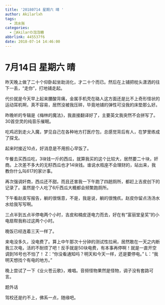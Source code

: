 ```yaml
---
title: '20180714 星期六 晴 '
author: Akilarlxh
tags:
  - 流水账
categories:
  - 🍬Akilarの泡泡糖
abbrlink: 445537f6
date: 2018-07-14 14:46:00
---
```

# 7月14日 星期六 晴 

昨天晚上做了二十个仰卧起坐助消化，才二十个而已。然后在上铺把枕头潇洒的往下一丢，“走你”，打地铺走起。

代价就是今天早上起来腰酸背痛，金属手机壳在硌人这方面还是比不上奇形怪状的运动耳机啊，真不容易，居然没被我压碎，毕竟地铺的弹性可没我的床垫那么好。

昨晚听的专辑是《梅林的魔法》，我直接翻译好了，主要英文我突然不会拼写了。30首空灵的纯音乐催眠。

吃鸡迟到走火入魔，梦见自己在各种地方打医疗包，总感觉背后有人，在梦里练成了探戈。

起来时接近10点，好消息是不用担心早饭了。

午餐去买西瓜吃，3块钱一斤的西瓜，就算我买的这个比较大，居然要二十块，奸商。上次差不多大的无籽西瓜也才14块钱。谁说水瓶座不会理财的，站出来，我教你什么叫617的家计事。

再次强调奸商，西瓜还不甜。而且还害我一下午跑了四趟厕所，都赶上吉皮创下的记录了。虽然是个人吃了6斤西瓜大概都会频繁跑厕所。

下午看赵皮写报告，躺的很惬意，不是，我是说，躺的很愧疚。赵皮你留点汤汤水水给我写写啊。

三点半到五点半停电两个小时，吉皮和楠皮逐电力而去，好在有“富丽堂皇奖”的小电扇帮我称过这两个小时。

晚饭已经连着三天一样了。

来电没多久，没电费了。算上中午那次十分钟的测试性拉闸，居然敢在一天之内断我三次电，活的不耐烦了吧！反手就是50块电费，有本事再停啊！就是一直开空调到16号也不怕了！
Z：“你没看通知吗？明天和今天一样，还是要停电。”
L：“我明天想找个有电的地方。”

晚上尝试了一下《业火苍云歌》，难唱。音频怪物果然是怪物，调子没有套路可言。

题外话

驾校还是约不上，佛系一点，随缘吧。


